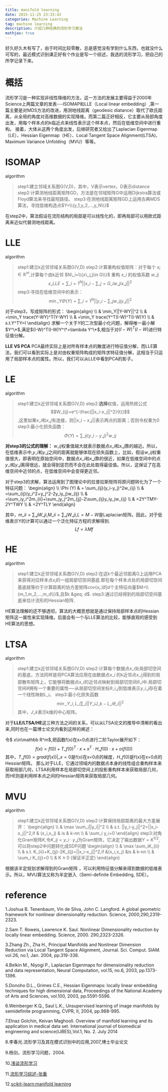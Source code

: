 ```yaml
---
title: manifold learning
date: 2015-11-25 23:33:43
categories: Machine Learning
tag: machine learning
description: 介绍几种经典的流形学习算法
mathjax: true
---
```


好久好久木有写了，由于时间比较零散，总是感觉没有学到什么东西，也就没什么可写的，最近模式识别课正好有个作业是写一个综述，我选的流形学习，把自己的所学记录下来。

# 概括
流形学习是一种实现非线性降维的方法，这一方法的发展主要得益于2000年Science上两篇文章的发表---ISOMAP和LLE（Local linear embedding）,第一篇主要是对MDS方法的改进，用测地线距离（geodesic diatance）取代了欧氏距离，从全局的角度对高维数据的实现降维。而第二篇正好相反，它主要从局部角度出发，用每个样本点的k临近点来线性表示这个样本点，然后在低维空间中进行重构。
接着，大体从这两个角度出发，后继研究者又给出了Laplacian Eigenmap（LE）、Hessian Eigenmap（HE）、Local Tangent Space Alignment(LTSA)、Maximum Variance Unfolding（MVU）等等。

# ISOMAP
algorithm 
> step1:建立邻域关系图G(V,D)，其中，V表示vertex，D表示distance
> step2:计算测地线距离矩阵GD，方法是在邻域矩阵G中运用Dijkstra算法或Floyd算法来寻找最短路径。
> step3:在测地线距离矩阵GD上运用古典MDS算法，寻找低维构造点$Y=\\{y_1,y_2,...,y_N\\}$

在step2中，算法假设在流形结构的局部是可以线性化的，即再局部可以用欧式距离来近似代替测地线距离。

# LLE
algorithm
> step1:建立k近邻邻域关系图G(V,D)
> step2:计算重构权值矩阵：对于每个 $x_i\in\mathbb R^m$,计算每个由k近邻 $N\_i=\\{x\_j,j\in G\\}$ 重构 $x\_i$ 的权值系数 $w\_{ij}$
> $$\epsilon\_{LLE}=\sum\_{i=1}^N||x\_i-\sum\_{j=G\_i}w\_{ji}x\_j||^2$$
> step3:寻找在低维空间中的表示：
> $$\min\_Y\Phi(Y)=\sum\_{i=1}^N||y\_i-\sum\_jw\_{ij}y\_j||^2$$

对于step3，写成矩阵的形式：
\begin{align} \\\\
& \min\_Y||Y-WY||^2 \\\\ 
& =\min\_Y trace(Y-WY)^T(Y-WY) \\\\
& =\min\_Y trace(Y^T(I-W)^T(I-W)Y) \\\\
& s.t.Y^TY=I 
\end{align}
求解一个关于$Y$的二次型最小化问题，解得唯一最小解$Y^\*$,满足$(I-W)^T(I-W)Y^\*=\lambda Y^\*$,相当于对$(I-W)^T(I-W)$进行特征值分解。

**LLE VS PCA**
PCA最终实际上是对所有样本点的散度进行特征值分解，而LLE算法，我们可以看到实际上是对由权重矩阵构成的矩阵求特征值分解，这相当于只运用了局部样本点的属性。所以，我们可以从LLE中看到PCA的影子。

# LE
algorithm
> step1:建立k近邻邻域关系图G(V,D)
> step2:**选择**权值，运用热核公式$$W_{ij}=e^{-\frac{||x_i-x_j||^2}{t}}$$,这里如果$x\_i$和$x\_j$有连接，则$||x\_i-x\_j||$表示两点的距离；否则令权重为0
> step3:最小化损失函数：$$\Phi (Y)=\sum\_{ij}(y\_i-y\_j)^2w\_{ij}$$ 
 
**对step3的公式的理解：** $w\_{ij}$权重值越大就表示数据点$x\_i$和$x\_j$靠的越近。所以，在低维表示中,$y\_i$和$y\_j$之间的距离就能够体现在损失函数上，比如，假设$w\_{ij}$权重值很大，即表明在原始空间中，数据点$x\_i$和$x\_j$靠的很近，如果在低维空间中的点$y\_i$和$y\_j$离得很远，就会得到惩罚而不会在此处取得最佳值。所以，这保证了在高维空间中近邻的点，在低维空间中会变得更近邻。

对于step3的求解，算法运用到了图理论中的拉普拉斯矩阵将原问题转化为了一个特征问题：
\begin{align} \\\\
\Phi (Y) & = \sum\_{ij}(y\_i-y\_j)^2w\_{ij} \\\\
& =\sum\_{ij}(y\_i^2+y\_j^2-2y\_iy\_j)w\_{ij} \\\\
& =\sum\_iy\_i^2m\_{ii}+\sum\_jy\_j^2m\_{jj}-2\sum\_{ij}y\_iy\_jw\_{ij} \\\\
& =2Y^TMY-2Y^TWY \\\\
& =2Y^TLY
\end{align}

其中，$m\_{ii}=\sum\_jW\_{ji}$,$M\_{ii}=\sum\_jW\_{ji}$,$L=M-W$是Laplacian矩阵。因此，对于低维表示Y的计算可以通过一个泛化特征方程的求解得到.
$$Lf=\lambda Mf$$

# HE
algorithm
> step1:建立k近邻邻域关系图G(V,D)
> step2:在这k个最近邻距离G上运用PCA来获得对应样本点$x_i$的一组局部切空间基底.即在每个样本点处的局部切空间基底就等价于计算距离的协方差矩阵$cov(x_i.)$的d个主特征向量$M=\\{m_1,m_2,...,m_d\\}$,且$k &geq; d$.
> step3:通过已经得到的局部切空间基底来估计流形的Hessian矩阵.

HE算法理解的还不够透彻，算法的大概思想就是通过保持局部样本点的Hessian矩阵这一属性来实现降维。后面会有一个与LLE算法的比较，能够直观的感受到HE算法的思想。

# LTSA
algorithm
> step1:建立k近邻邻域关系图G(V,D)
> step2:计算每个数据点$x\_i$处局部切空间的基底，方法同样是将PCA算法应用在由数据点$x\_i$ 的k近邻点$x\_{i_j}$得到的局部散布矩阵上，它能够将数据点$x\_i$的近邻点映射到局部切空间$\theta\_i$中.局部切空间$\theta$拥有一个重要的属性──从局部切空间坐标$\theta\_{i\_j}$到低维表示$y\_{i\_j}$存在着一个线性映射$L\_i$。
> step3:最小化损失函数$$\min\_{Y\_i,L\_i} \sum\_i||Y\_iJ\_k-L\_i\theta\_i||^2$$其中，$J\_k$表示k维的中心矩阵。

对于**LLE/LTSA/HE**这三种方法之间的关系，可以从LTSA论文的推导中清晰的看出来,同时也在一篇博士论文内看到这样的阐述：
> 
令$ x\in\mathbb R^m$,把函数f(x)在x=0点进行二阶Taylor展开如下：
$$ f(x)=f(0)+T\_{f(0)}^T\cdot x+x^T\cdot H\_{f(0)}\cdot x+o(f(0))$$
其中，$T\_{f(0)}=grad(f(x))|\_{x=0}$是f(x)在x=0点的梯度，$H\_{f(0)}$是f(x)在x=0点的Hessian矩阵。
那么对于LLE，它通过领域内的数据点本身的线性组合重构样本来获取局部几何，LTSA利用样本在局部切空间上的投影重构样本来获取局部几何，而HE则是利用样本点之间的Hessian矩阵来获取局部几何。

# MVU
algorithm
> step1:建立k近邻邻域关系图G(V,D)
> step2:计算保持局部距离的最大方差展开：
\begin{align} \\\\
& \max \sum\_i||y\_i||^2 \\\\
& s.t.  ||y\_i-y\_j||^2=||x\_i-x\_j||^2,if &amp; (x\_i,x\_j) &amp; is &amp; k-nn \\\\
& \sum\_i y\_i=0
\end{align}
step3:对角化Gram矩阵$K$,令$K\_{ij}=y\_i\cdot y\_j$为Gram矩阵，它决定了输出数据$Y=K^{1/2}$,可以将step2中问题转化成SDP问题
\begin{align} \\\\
& \max \sum\_iK\_{ii} \\\\
& s.t.  K\_{ii}+K\_{jj}-2K\_{ij}=||x\_i-x\_j||^2,if &amp;(x\_i,x\_j) &amp;is &amp; k-nn \\\\
& \sum\_i K\_{ij}=0 \\\\
& K &geq; 0 	(保证半正定)
\end{align}

根据该半定规划求解得到的Gram矩阵 ，可以利用特征值分解来得到数据的低维表示。所以，MVU算法又称为半定嵌入（Semi-definite Embedding, SDE）。

# reference

1.Joshua B. Tenenbaum, Vin de Silva, John C. Langford. A global geometric framework for nonlinear dimensionality reduction. Science, 2000,290,2319-2323.

2.Sam T. Roweis, Lawrence K. Saul. Nonlinear Dimensionality reduction by locally linear embedding. Science, 2000. 290,2323-2326.

3.Zhang Zh., Zha H., Principal Manifolds and Nonlinear Dimension Reduction via Local Tangent Space Alignment, Journal. Sci. Comput. SIAM. vol.26, no.1, Jan. 2004, pp.319-338.

4.Belkin M., Niyogi P., Laplacian Eigenmaps for dimensionality reduction and data representation, Neural Computation, vol.15, no.6, 2003, pp.1373-1396.

5.Donoho D.L., Grimes C.E., Hessian Eigenmaps: locally linear embedding techniques for high dimensional data, Proceedings of the National Academy of Arts and Sciences, vol.100, 2003, pp.5591-5596.

6.Weinberger K.Q., Saul L.K., Unsupervised learning of image manifolds by semidefinite programming, CVPR, II, 2004, pp.988-995.

7.Elnaz Golchin, Keivan Maghooli. Overview of manifold learning and its application in medical data set. International journal of biomedical engineering and science(IJBES),Vol.1, No. 2. July 2014

8.李春光.流形学习及其在模式识别中的应用,2007,博士毕业论文

9.杨剑，流形学习问题，2004.

10.[浅谈流形学习][1]

11.[流形学习综述-张重][2]

12.[scikit-learn:manifold learning][3]



[1]: http://blog.pluskid.org/?p=533
[2]: http://blog.sciencenet.cn/blog-722391-583413.html
[3]: http://scikit-learn.org/stable/modules/manifold.html
